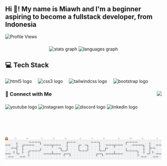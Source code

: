 <h2 align="left">Hi 👋! My name is Miawh and I'm a beginner aspiring to become a fullstack developer, from Indonesia</h2>

<!-- Menambahkan Profile Views Counter -->
<img src="https://komarev.com/ghpvc/?username=Miawwh&color=blue" alt="Profile Views" />

###

<div align="center">
  <img src="https://github-readme-stats.vercel.app/api?username=Miawwh&hide_title=true&hide_rank=false&show_icons=true&include_all_commits=true&count_private=true&disable_animations=false&theme=prussian&locale=en&hide_border=false" height="150" alt="stats graph"  />
  
  <!-- Mengubah top-langs menjadi hidden progress bars -->
  <img src="https://github-readme-stats.vercel.app/api/top-langs?username=Miawwh&locale=en&hide_title=false&layout=compact&card_width=320&langs_count=5&theme=prussian&hide_border=false&hide_progress=true" height="150" alt="languages graph"  />
</div>

###

<h2 align="left">💻 Tech Stack</h2>

###

<div align="left">
  <img src="https://cdn.jsdelivr.net/gh/devicons/devicon/icons/html5/html5-original.svg" height="30" alt="html5 logo"  />
  <img width="12" />
  <img src="https://cdn.jsdelivr.net/gh/devicons/devicon/icons/css3/css3-original.svg" height="30" alt="css3 logo"  />
  <img width="12" />
  <img src="https://cdn.simpleicons.org/tailwindcss/06B6D4" height="30" alt="tailwindcss logo"  />
  <img width="12" />
  <img src="https://cdn.jsdelivr.net/gh/devicons/devicon/icons/bootstrap/bootstrap-original.svg" height="30" alt="bootstrap logo"  />
  <img width="12" />
</div>

###

<img align="right" height="150" src="https://media1.tenor.com/m/3ciY3bzcakIAAAAC/hanako-kun-hanako.gif"  />

###

<h3 align="left">🔗 Connect with Me</h3>

###

<div align="left">
  <img src="https://raw.githubusercontent.com/maurodesouza/profile-readme-generator/master/src/assets/icons/social/youtube/default.svg" width="47" height="35" alt="youtube logo"  />
  <img src="https://raw.githubusercontent.com/maurodesouza/profile-readme-generator/master/src/assets/icons/social/instagram/default.svg" width="47" height="35" alt="instagram logo"  />
  <img src="https://raw.githubusercontent.com/maurodesouza/profile-readme-generator/master/src/assets/icons/social/discord/default.svg" width="47" height="35" alt="discord logo"  />
  <img src="https://raw.githubusercontent.com/maurodesouza/profile-readme-generator/master/src/assets/icons/social/linkedin/default.svg" width="47" height="35" alt="linkedin logo"  />
</div>

###

<br clear="both">

<picture>
  <source media="(prefers-color-scheme: dark)" srcset="https://raw.githubusercontent.com/Miawwh/Miawwh/output/pacman-contribution-graph-dark.svg">
  <source media="(prefers-color-scheme: light)" srcset="https://raw.githubusercontent.com/Miawwh/Miawwh/output/pacman-contribution-graph.svg">
  <img alt="pacman contribution graph" src="https://raw.githubusercontent.com/Miawwh/Miawwh/output/pacman-contribution-graph.svg">
</picture>

###
